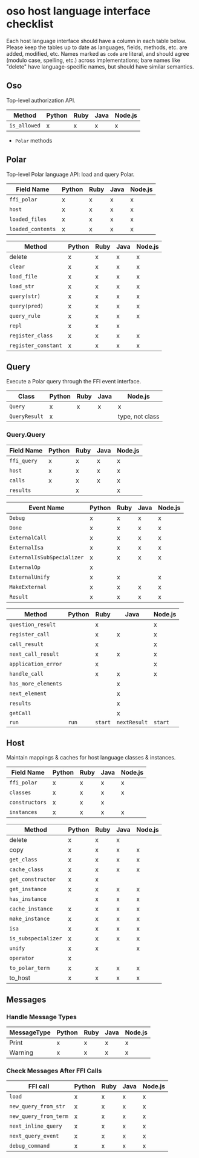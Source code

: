 # oso host language interface checklist

Each host language interface should have a column in each table below.
Please keep the tables up to date as languages, fields, methods, etc. are
added, modified, etc. Names marked as `code` are literal, and should agree
(modulo case, spelling, etc.) across implementations; bare names like
"delete" have language-specific names, but should have similar semantics.

## Oso

Top-level authorization API.

| Method       | Python | Ruby | Java | Node.js |
| ------------ | ------ | ---- | ---- | ------- |
| `is_allowed` | x      | x    | x    | x       |

- `Polar` methods

## Polar

Top-level Polar language API: load and query Polar.

| Field Name        | Python | Ruby | Java | Node.js |
| ----------------- | ------ | ---- | ---- | ------- |
| `ffi_polar`       | x      | x    | x    | x       |
| `host`            | x      | x    | x    | x       |
| `loaded_files`    | x      | x    | x    | x       |
| `loaded_contents` | x      | x    | x    | x       |

| Method              | Python | Ruby | Java | Node.js |
| ------------------- | ------ | ---- | ---- | ------- |
| delete              | x      | x    | x    | x       |
| `clear`             | x      | x    | x    | x       |
| `load_file`         | x      | x    | x    | x       |
| `load_str`          | x      | x    | x    | x       |
| `query(str)`        | x      | x    | x    | x       |
| `query(pred)`       | x      | x    | x    | x       |
| `query_rule`        | x      | x    | x    | x       |
| `repl`              | x      | x    | x    |
| `register_class`    | x      | x    | x    | x       |
| `register_constant` | x      | x    | x    | x       |

## Query

Execute a Polar query through the FFI event interface.

| Class         | Python | Ruby | Java | Node.js         |
| ------------- | ------ | ---- | ---- | --------------- |
| `Query`       | x      | x    | x    | x               |
| `QueryResult` | x      |      |      | type, not class |

### Query.Query

| Field Name  | Python | Ruby | Java | Node.js |
| ----------- | ------ | ---- | ---- | ------- |
| `ffi_query` | x      | x    | x    | x       |
| `host`      | x      | x    | x    | x       |
| `calls`     | x      | x    | x    | x       |
| `results`   |        | x    |      | x       |

| Event Name                 | Python | Ruby | Java | Node.js |
| -------------------------- | ------ | ---- | ---- | ------- |
| `Debug`                    | x      | x    | x    | x       |
| `Done`                     | x      | x    | x    | x       |
| `ExternalCall`             | x      | x    | x    | x       |
| `ExternalIsa`              | x      | x    | x    | x       |
| `ExternalIsSubSpecializer` | x      | x    | x    | x       |
| `ExternalOp`               | x      |      |      |         |
| `ExternalUnify`            | x      | x    |      | x       |
| `MakeExternal`             | x      | x    | x    | x       |
| `Result`                   | x      | x    | x    | x       |

| Method              | Python | Ruby    | Java         | Node.js |
| ------------------- | ------ | ------- | ------------ | ------- |
| `question_result`   |        | x       |              | x       |
| `register_call`     |        | x       | x            | x       |
| `call_result`       |        | x       |              | x       |
| `next_call_result`  |        | x       | x            | x       |
| `application_error` |        | x       |              | x       |
| `handle_call`       |        | x       | x            | x       |
| `has_more_elements` |        |         | x            |         |
| `next_element`      |        |         | x            |         |
| `results`           |        |         | x            |         |
| `getCall`           |        |         | x            |         |
| `run`               | `run`  | `start` | `nextResult` | `start` |

## Host

Maintain mappings & caches for host language classes & instances.

| Field Name     | Python | Ruby | Java | Node.js |
| -------------- | ------ | ---- | ---- | ------- |
| `ffi_polar`    | x      | x    | x    | x       |
| `classes`      | x      | x    | x    | x       |
| `constructors` | x      | x    | x    |         |
| `instances`    | x      | x    | x    | x       |

| Method              | Python | Ruby | Java | Node.js |
| ------------------- | ------ | ---- | ---- | ------- |
| delete              | x      | x    | x    |         |
| copy                | x      | x    | x    | x       |
| `get_class`         | x      | x    | x    | x       |
| `cache_class`       | x      | x    | x    | x       |
| `get_constructor`   | x      | x    |      |         |
| `get_instance`      | x      | x    | x    | x       |
| `has_instance`      |        | x    | x    | x       |
| `cache_instance`    | x      | x    | x    | x       |
| `make_instance`     | x      | x    | x    | x       |
| `isa`               | x      | x    | x    | x       |
| `is_subspecializer` | x      | x    | x    | x       |
| `unify`             | x      | x    |      | x       |
| `operator`          | x      |      |      |         |
| `to_polar_term`     | x      | x    | x    | x       |
| to_host             | x      | x    | x    | x       |

## Messages

### Handle Message Types

| MessageType | Python | Ruby | Java | Node.js |
| ----------- | ------ | ---- | ---- | ------- |
| Print       | x      | x    | x    | x       |
| Warning     | x      | x    | x    | x       |

### Check Messages After FFI Calls

| FFI call              | Python | Ruby | Java | Node.js |
| --------------------- | ------ | ---- | ---- | ------- |
| `load`                | x      | x    | x    | x       |
| `new_query_from_str`  | x      | x    | x    | x       |
| `new_query_from_term` | x      | x    | x    | x       |
| `next_inline_query`   | x      | x    | x    | x       |
| `next_query_event`    | x      | x    | x    | x       |
| `debug_command`       | x      | x    | x    | x       |
